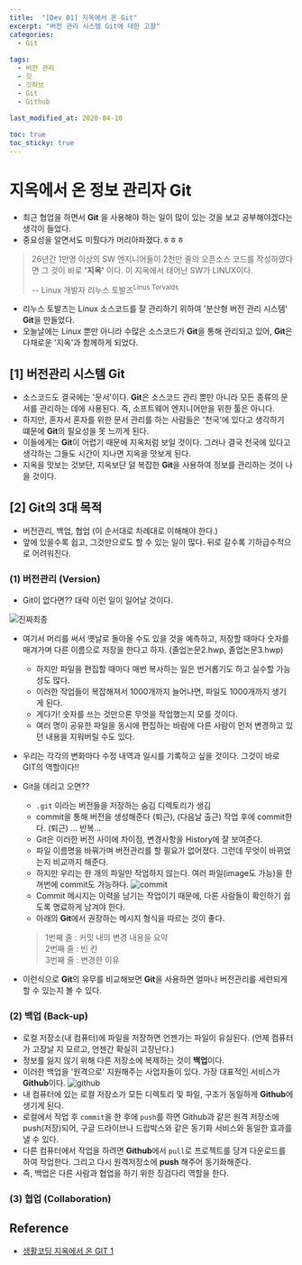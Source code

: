 ```yaml
---
title:  "[Dev 01] 지옥에서 온 Git"
excerpt: "버전 관리 시스템 Git에 대한 고찰"
categories:
  - Git
  
tags:
  - 버전 관리
  - 깃
  - 깃허브
  - Git
  - Github
  
last_modified_at: 2020-04-10

toc: true
toc_sticky: true
---
```


# 지옥에서 온 정보 관리자 Git
- 최근 협업을 하면서 **Git** 을 사용해야 하는 일이 많이 있는 것을 보고 공부해야겠다는 생각이 들었다.
- 중요성을 알면서도 미뤘다가 머리아파졌다.ㅎㅎㅎ

> 26년간 1만명 이상의 SW 엔지니어들이 2천만 줄의 오픈소스 코드를 작성하였다면 그 것이 바로 **'지옥'** 이다. 이 지옥에서 태어난 SW가 LINUX이다.
>
>    -- Linux 개발자 리누스 토발즈<sup>Linus Torvalds</sup>

- 리누스 토발즈는 Linux 소스코드를 잘 관리하기 위하여 '분산형 버전 관리 시스템' **Git**을 만들었다.
- 오늘날에는 Linux 뿐만 아니라 수많은 소스코드가 **Git**을 통해 관리되고 있어, **Git**은 다채로운 '지옥'과 함께하게 되었다.


## [1] 버전관리 시스템 Git
- 소스코드도 결국에는 '문서'이다. **Git**은 소스코드 관리 뿐만 아니라 모든 종류의 문서를 관리하는 데에 사용된다. 즉, 소프트웨어 엔지니어만을 위한 툴은 아니다.
- 하지만, 혼자서 혼자를 위한 문서 관리를 하는 사람들은 '천국'에 있다고 생각하기 떄문에 **Git**의 필요성을 못 느끼게 된다.
- 이들에게는 **Git**이 어렵기 때문에 지옥처럼 보일 것이다. 그러나 결국 천국에 있다고 생각하는 그들도 시간이 지나면 지옥을 맛보게 된다.
- 지옥을 맛보는 것보단, 지옥보단 덜 복잡한 **Git**을 사용하여 정보를 관리하는 것이 나을 것이다.

 
## [2] Git의 3대 목적
- 버전관리, 백업, 협업 (이 순서대로 차례대로 이해해야 한다.)
- 앞에 있을수록 쉽고, 그것만으로도 할 수 있는 일이 많다. 뒤로 갈수록 기하급수적으로 어려워진다.

### (1) 버전관리 (Version)

- Git이 없다면?? 대략 이런 일이 일어날 것이다.

![진짜최종](http://file3.instiz.net/data/file3/2019/01/17/d/6/a/d6aea9f2fa94f894300c21721f0d02e6.jpg)

- 여기서 머리를 써서 옛날로 돌아올 수도 있을 것을 예측하고, 저장할 때마다 숫자를 매겨가며 다른 이름으로 저장을 한다고 하자. (졸업논문2.hwp, 졸업논문3.hwp)
    - 하지만 파일을 편집할 때마다 매번 복사하는 일은 번거롭기도 하고 실수할 가능성도 많다.
    - 이러한 작업들이 복잡해져서 1000개까지 늘어나면, 파일도 1000개까지 생기게 된다.
    - 게다가! 숫자를 쓰는 것만으론 무엇을 작업했는지 모를 것이다.
    - 여러 명이 공유한 파일을 동시에 편집하는 바람에 다른 사람이 먼저 변경하고 있던 내용을 지워버릴 수도 있다.

- 우리는 각각의 변화마다 수정 내역과 일시를 기록하고 싶을 것이다. 그것이 바로 GIT의 역할이다!!

- Git을 데리고 오면??
    - `.git` 이라는 버전들을 저장하는 숨김 디렉토리가 생김
    - commit을 통해 버전을 생성해준다 (퇴근), (다음날 출근) 작업 후에 commit한다. (퇴근) ... 반복...
    - Git은 이러한 버전 사이에 차이점, 변경사항을 History에 잘 보여준다.
    - 파일 이름명을 바꿔가며 버전관리를 할 필요가 없어졌다. 그런데 무엇이 바뀌었는지 비교까지 해준다.
    - 하지만 우리는 한 개의 파일만 작업하지 않는다. 여러 파일(image도 가능)을 한꺼번에 commit도 가능하다.
    ![commit](https://backlog.com/git-tutorial/kr/img/post/intro/capture_intro1_3_1.png)
    - Commit 메시지는 이력을 남기는 작업이기 때문에, 다른 사람들이 확인하기 쉽도록 명료하게 남겨야 한다.
    - 아래의 **Git**에서 권장하는 메시지 형식을 따르는 것이 좋다.
    > 1번째 줄 : 커밋 내의 변경 내용을 요약  
    > 2번째 줄 : 빈 칸  
    > 3번째 줄 : 변경한 이유  
  
- 이런식으로 **Git**의 유무를 비교해보면 **Git**을 사용하면 얼마나 버전관리를 세련되게 할 수 있는지 볼 수 있다.
     
### (2) 백업 (Back-up)
- 로컬 저장소(내 컴퓨터)에 파일을 저장하면 언젠가는 파일이 유실된다. (언제 컴퓨터가 고장날 지 모르고, 언젠간 확실히 고장난다.)
- 정보를 잃지 않기 위해 다른 저장소에 복제하는 것이 **백업**이다.
- 이러한 백업을 '원격으로' 지원해주는 사업자들이 있다. 가장 대표적인 서비스가 **Github**이다.
![github]('/images/github.png')
- 내 컴퓨터에 있는 로컬 저장소가 모든 디렉토리 및 파일, 구조가 동일하게 **Github**에 생기게 된다.
- 로컬에서 작업 후 `commit`을 한 후에 `push`를 하면 Github과 같은 원격 저장소에 push(저장)되어, 구글 드라이브나 드랍박스와 같은 동기화 서비스와 동일한 효과를 낼 수 있다.
- 다른 컴퓨터에서 작업을 하려면 **Github**에서 `pull`로 프로젝트를 당겨 다운로드를 하여 작업한다. 그리고 다시 원격저장소에 **push** 해주어 동기화해준다.
- 즉, 백업은 다른 사람과 협업을 하기 위한 징검다리 역할을 한다.

### (3) 협업 (Collaboration)


## Reference
- [생활코딩 지옥에서 온 GIT 1](https://opentutorials.org/module/3733)
